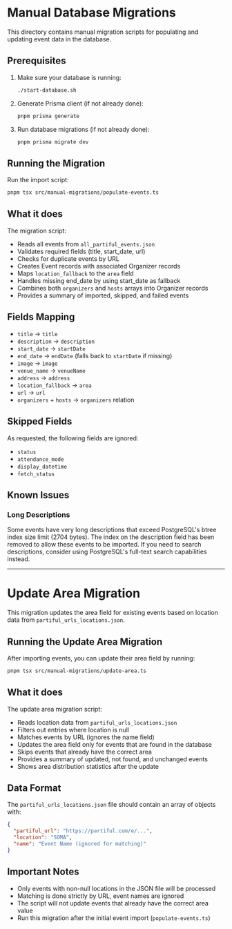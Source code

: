 # Manual Database Migrations

This directory contains manual migration scripts for populating and updating event data in the database.

## Prerequisites

1. Make sure your database is running:

   ```bash
   ./start-database.sh
   ```

2. Generate Prisma client (if not already done):

   ```bash
   pnpm prisma generate
   ```

3. Run database migrations (if not already done):
   ```bash
   pnpm prisma migrate dev
   ```

## Running the Migration

Run the import script:

```bash
pnpm tsx src/manual-migrations/populate-events.ts
```

## What it does

The migration script:

- Reads all events from `all_partiful_events.json`
- Validates required fields (title, start_date, url)
- Checks for duplicate events by URL
- Creates Event records with associated Organizer records
- Maps `location_fallback` to the `area` field
- Handles missing end_date by using start_date as fallback
- Combines both `organizers` and `hosts` arrays into Organizer records
- Provides a summary of imported, skipped, and failed events

## Fields Mapping

- `title` → `title`
- `description` → `description`
- `start_date` → `startDate`
- `end_date` → `endDate` (falls back to `startDate` if missing)
- `image` → `image`
- `venue_name` → `venueName`
- `address` → `address`
- `location_fallback` → `area`
- `url` → `url`
- `organizers` + `hosts` → `organizers` relation

## Skipped Fields

As requested, the following fields are ignored:

- `status`
- `attendance_mode`
- `display_datetime`
- `fetch_status`

## Known Issues

### Long Descriptions

Some events have very long descriptions that exceed PostgreSQL's btree index size limit (2704 bytes). The index on the description field has been removed to allow these events to be imported. If you need to search descriptions, consider using PostgreSQL's full-text search capabilities instead.

---

# Update Area Migration

This migration updates the area field for existing events based on location data from `partiful_urls_locations.json`.

## Running the Update Area Migration

After importing events, you can update their area field by running:

```bash
pnpm tsx src/manual-migrations/update-area.ts
```

## What it does

The update area migration script:

- Reads location data from `partiful_urls_locations.json`
- Filters out entries where location is null
- Matches events by URL (ignores the name field)
- Updates the area field only for events that are found in the database
- Skips events that already have the correct area
- Provides a summary of updated, not found, and unchanged events
- Shows area distribution statistics after the update

## Data Format

The `partiful_urls_locations.json` file should contain an array of objects with:

```json
{
  "partiful_url": "https://partiful.com/e/...",
  "location": "SOMA",
  "name": "Event Name (ignored for matching)"
}
```

## Important Notes

- Only events with non-null locations in the JSON file will be processed
- Matching is done strictly by URL, event names are ignored
- The script will not update events that already have the correct area value
- Run this migration after the initial event import (`populate-events.ts`)
